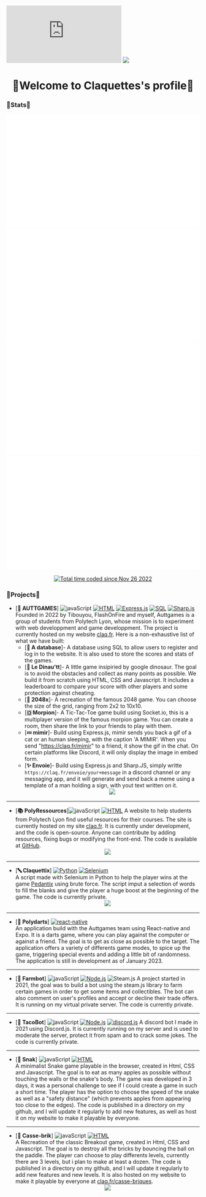![French Version](https://github.com/Claquettes/Claquettes/blob/main/README-fr.md)
![](https://user-images.githubusercontent.com/114826837/204274294-4347eb2f-cb25-429c-9e90-8289991cc5bf.png)
<h1 align="center">🌸Welcome to Claquettes's profile🌸</h1>

### 🌺Stats🌺
<div align="center">

<a href="https://github.com/Claquettes/Stats#gh-dark-mode-only">
<img src="https://github.com/Claquettes/Stats/blob/master/generated/overview.svg#gh-dark-mode-only" />
<img src="https://github.com/Claquettes/Stats/blob/master/generated/languages.svg#gh-dark-mode-only" />
</a>
<a href="https://github.com/Claquettes/Stats#gh-light-mode-only">
<img src="https://github.com/Claquettes/Stats/blob/master/generated/overview.svg#gh-dark-mode-only#gh-light-mode-only" />
<img src="https://github.com/Claquettes/Stats/blob/master/generated/languages.svg#gh-dark-mode-only#gh-light-mode-only" />
</a>

</div>
<p align="center">
    <a href="https://wakatime.com/@85363e99-4bd6-4f5d-928a-967ecbb24610"><img src="https://wakatime.com/badge/user/85363e99-4bd6-4f5d-928a-967ecbb24610.svg" alt="Total time coded since Nov 26 2022" /></a>
</p>

### 🌺Projects🌺
  
- [**🌮 AUTTGAMES**]   ![javaScript][javascript]  [![HTML][HTML5]][HTML-url]   [![Express.js][express]][express-url]    [![SQL][SQL]][SQL-url]   [![Sharp.js][Sharp.js]][Sharp-url]   
  Founded in 2022 by Tibouyou, FlashOnFire and myself, Auttgames is a group of students from Polytech Lyon, whose mission is to experiment with web developpment and game developpment. The project is currently hosted on my website [claq.fr](https://claq.fr). Here is a non-exhaustive list of what we have built: 
  - [**💽 A database**]- A database using SQL to allow users to register and log in to the website. It is also used to store the scores and stats of the games.
  - [**🦖 Le Dinau'tt**]- A little game insipiried by google dinosaur. The goal is to avoid the obstacles and collect as many points as possible. We build it from scratch using HTML, CSS and Javascript. It includes a leaderboard to compare your score with other players and some protection against cheating.
  - [**🧮 2048x**]- A recreation of the famous 2048 game. You can choose the size of the grid, ranging from 2x2 to 10x10.
  - [**🇴 Morpion**]- A Tic-Tac-Toe game build using Socket.io, this is a multiplayer version of the famous morpion game. You can create a room, then share the link to your friends to play with them.
  - [**💤 mimir**]- Build using Express.js, mimir sends you back a gif of a cat or an human sleeping, with the caption 'A MIMIR'. When you send "https://claq.fr/mimir" to a friend, it show the gif in the chat. On certain platforms like Discord, it will only display the image in embed form.
  - [**✨ Envoie**]- Build using Express.js and Sharp.JS, simply writte `https://claq.fr/envoie/your+message` in a discord channel or any messaging app, and it will generate and send back a meme using a template of a man holding a sign, with yout text written on it.  <div align="center"> ![](https://media.giphy.com/media/tEN32Ko5PGfdkYhtif/giphy.gif)</div>
------------------------------
- [**📚 PolyRessources**]![javaScript][javascript] [![HTML][HTML5]][HTML-url]
 A website to help students from Polytech Lyon find useful resources for their courses. The site is currently hosted on my site [claq.fr](https://claq.fr/polyressources). It is currently under development, and the code is open-source. Anyone can contribute by adding resources, fixing bugs or modifying the front-end. The code is available at [GitHub](https://github.com/Claquettes/PolyRessources).  <div align="center"> ![](https://media.giphy.com/media/v1.Y2lkPTc5MGI3NjExZDVjMzgxYmIyYWFjYzdjMGM1ZmJmODI5ZjU0NTg2Y2JiYzZhMjlkYiZjdD1n/VKQiOKDIrKL2KxaNj3/giphy.gif)</div>
----------------------------
- [**🔤 Claquettix**] [![Python][Python]][Python-url]   [![Selenium][Selenium]][Selenium-url]       
  A script made with Selenium in Python to help the player wins at the game [Pedantix](https://cemantix.certitudes.org/pedantix) using brute force. The script imput a selection of words to fill the blanks and give the player a huge boost at the beginning of the game. The code is currently private.    <div align="center"> ![](https://media.giphy.com/media/8mjdhnujKhJRdK5BwM/giphy.gif)</div>
----------------------------
- [**🎯 Polydarts**]   [![react-native][react-native]][react-native-url]   
  An application build with the Auttgames team using React-native and Expo. It is a darts game, where you can play against the computer or against a friend. The goal is to get as close as possible to the target. The application offers a variety of differents game modes, to spice up the game, triggering special events and adding a little bit of randomness. The application is still in development as of January 2023. 
----------------------------
- [**🤖 Farmbot**] ![javaScript][javascript]   [![Node.js][Node.js]][Node-url]   ![Steam.js][steam.js]
  A project started in 2021, the goal was to build a bot using the steam.js library to farm certain games in order to get some items and collectibles. The bot can also comment on user's profiles and accept or decline their trade offers. It is running on my virtual private server. The code is currently private.
----------------------------
- [**💬 TacoBot**] ![javaScript][javascript]   [![Node.js][Node.js]][Node-url]   [![discord.js][discord.js]][discord.js-url]
  A discord bot I made in 2021 using Discord.js. It is currently running on my server and is used to moderate the server, protect it from spam and to crack some jokes. The code is currently private.
----------------------------
- [**🐍 Snak**]   ![javaScript][javascript] [![HTML][HTML5]][HTML-url]   
  A minimalist Snake game playable in the browser, created in Html, CSS and Javascript. The goal is to eat as many apples as possible without touching the walls or the snake's body. The game was developed in 3 days, it was a personal challenge to see if I could create a game in such a short time. The player has the option to choose the speed of the snake as well as a "safety distance" (which prevents apples from appearing too close to the edges). The code is published in a directory on my github, and I will update it regularly to add new features, as well as host it on my website to make it playable by everyone.
----------------------------
- [**🏏 Casse-brik**]   ![javaScript][javascript] [![HTML][HTML5]][HTML-url]   
  A Recreation of the classic Breakout game, created in Html, CSS and Javascript. The goal is to destroy all the bricks by bouncing the ball on the paddle. The player can choose to play differents levels, currently there are 3 levels, but i plan to make at least a dozen. The code is published in a directory on my github, and I will update it regularly to add new features and new levels. It is also hosted on my website to make it playable by everyone at [claq.fr/casse-briques](https://claq.fr/casse-briques).    <div align="center"> ![](https://media.giphy.com/media/lbmgZRIYHm5sEyZvqE/giphy.gif)</div>





<!-- Les badges >

* ![javaScript][javascript]
* [![Express.js][express]][express-url]
* [![Node.js][Node.js]][Node-url]
* [![HTML][HTML5]][HTML-url]
* [![CSS][CSS3]][CSS-url]
* [![Sharp.js][Sharp.js]][Sharp-url]
* [![Socket.io][Socket.io]][Socket-url]
* [![Selenium][Selenium]][Selenium-url]
* [![Python][Python]][Python-url]
* [![C++][C++]][C++-url]
* [![SQL][SQL]][SQL-url]
* [![Socket.io][Socket.io]][Socket-url]
* [![react-native][react-native]][react-native-url]
* [![discord.js][discord.js]][discord.js-url]
* ![steam.js][steam.js]
  
<!-- Les liens --> 
[javascript]: https://img.shields.io/badge/JavaScript-F7DF1E?&logo=javascript&logoColor=black
[javascript-url]: https://developer.mozilla.org/fr/docs/Web/JavaScript

[express]: https://img.shields.io/badge/Express.js-404D59?
[express-url]: https://expressjs.com/fr/

[Node.js]: https://img.shields.io/badge/Node.js-43853D?&logo=node.js&logoColor=white
[Node-url]: https://nodejs.org/en/

[HTML5]: https://img.shields.io/badge/HTML5-E34F26?&logo=html5&logoColor=white
[HTML-url]: https://developer.mozilla.org/fr/docs/Web/HTML

[CSS3]: https://img.shields.io/badge/CSS3-1572B6?&logo=css3&logoColor=white
[CSS-url]: https://developer.mozilla.org/fr/docs/Web/CSS

[Sharp.js]: https://img.shields.io/badge/Sharp.js-000000?&logo=sharp.js&logoColor=white
[Sharp-url]: https://sharpjs.com/

[Socket.io]: https://img.shields.io/badge/Socket.io-010101?&logo=socket.io&logoColor=white
[Socket-url]: https://socket.io/

[Selenium]: https://img.shields.io/badge/Selenium-43B02A?&logo=selenium&logoColor=white
[Selenium-url]: https://www.selenium.dev/

[Python]: https://img.shields.io/badge/Python-14354C?&logo=python&logoColor=white
[Python-url]: https://www.python.org/

[SQL]: https://img.shields.io/badge/SQL-025E8C?&logo=sql&logoColor=white
[SQL-url]: https://www.w3schools.com/sql/

[react-native]: https://img.shields.io/badge/React_Native-20232A?&logo=react&logoColor=61DAFB
[react-native-url]: https://reactnative.dev/

[discord.js]: https://img.shields.io/badge/Discord.js-7289DA?&logo=discord&logoColor=white
[discord.js-url]: https://discord.js.org/#/

[steam.js]: https://img.shields.io/badge/Steam.js-000000?&logo=steam&logoColor=white

